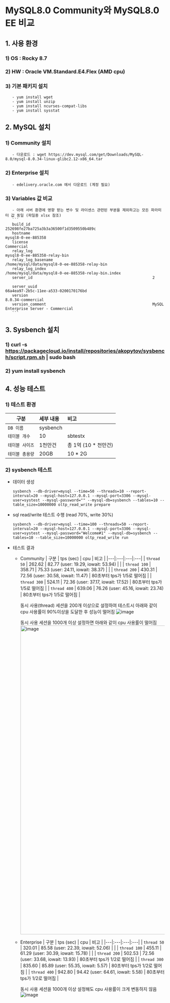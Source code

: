 
# MySQL8.0 Community와 MySQL8.0 EE 비교

## 1. 사용 환경
### 1) OS : Rocky 8.7
### 2) HW : Oracle VM.Standard.E4.Flex (AMD cpu)
### 3) 기본 패키지 설치
       - yum install wget
       - yum install unzip
       - yum install ncurses-compat-libs
       - yum install sysstat

## 2. MySQL 설치
### 1) Community 설치
       - 다운로드 : wget https://dev.mysql.com/get/Downloads/MySQL-8.0/mysql-8.0.34-linux-glibc2.12-x86_64.tar
### 2) Enterprise 설치
       - edelivery.oracle.com 에서 다운로드 (계정 필요)
### 3) Variables 값 비교 
       - 아래 서버 환경에 영향 받는 변수 및 라이센스 관련된 부분을 제외하고는 모든 파라미터 값 동일 (파일중 xlsx 참조)
       ```
       build_id                                                 	 252698fe27ba725a3b3a36500f1d3509550b489c    
       hostname                                                 	 mysql8-0-ee-885358                          
       license                                                  	 Commercial                                  
       relay_log                                                	 mysql8-0-ee-885358-relay-bin        
       relay_log_basename                                       	 /home/mysql/data/mysql8-0-ee-885358-relay-bin         
       relay_log_index                                          	 /home/mysql/data/mysql8-0-ee-885358-relay-bin.index   
       server_id                                                	 2                                                     
       server_uuid                                              	 66a4ea97-2b5c-11ee-a533-0200170176bd                  
       version                                                  	 8.0.34-commercial               
       version_comment                                          	 MySQL Enterprise Server - Commercial    
       ```

## 3. Sysbench 설치
### 1) curl -s https://packagecloud.io/install/repositories/akopytov/sysbench/script.rpm.sh | sudo bash
### 2) yum install sysbench

## 4. 성능 테스트
### 1) 테스트 환경
| 구분 | 세부 내용 | 비고 |
|---|:---|:---|
| `DB 이름` | sysbench |  |
| `테이블 개수` | 10 | sbtestx |
| `테이블 사이즈` | 1천만건 | 총 1억 (10 * 천만건)  |
| `테이블 총용량` | 20GB | 10 * 2G  |     
### 2) sysbench 테스트
  - 데이터 생성
    ```
    sysbench --db-driver=mysql --time=50 --threads=10 --report-interval=20 --mysql-host=127.0.0.1 --mysql-port=3306 --mysql-user=systest --mysql-password="" --mysql-db=sysbench --tables=10 --table_size=10000000 oltp_read_write prepare
    ```
  - sql read/write 테스트 수행 (read 70%, write 30%)
    ```
    sysbench --db-driver=mysql --time=100 --threads=50 --report-interval=20 --mysql-host=127.0.0.1 --mysql-port=3306 --mysql-user=systest --mysql-password="Welcome#1" --mysql-db=sysbench --tables=10 --table_size=10000000 oltp_read_write run
    ```
   - 테스트 결과    
     
     - Community 
       | 구분 | tps (sec) | cpu | 비고 |
       |---|:---|:---|:---|
       | `thread 50`  | 262.62 | 82.77 (user: 19.29, iowait: 53.94) |  |
       | `thread 100` | 358.71 | 75.33 (user: 24.11, iowait: 38.37) |  |
       | `thread 200` | 430.31 | 72.56 (user: 30.58, iowait: 11.47) | 80초부터 tps가 1/5로 떨어짐  |
       | `thread 300` | 524.11 | 72.36 (user: 37.17, iowait: 17.52) | 80초부터 tps가 1/5로 떨어짐  |
       | `thread 400` | 639.06 | 76.26 (user: 45.16, iowait: 23.74) | 80초부터 tps가 1/5로 떨어짐  |      

       동시 사용(thread) 세션을 200개 이상으로 설정하여 테스트시 아래와 같이 cpu 사용률이 90%이상을 도달한 후 성능이 떨어짐
       ![image](https://github.com/khkwon01/MySQL-setup/assets/8789421/1cc5bcfc-7340-4f3d-ae13-34113fec1089)

       동시 사용 세션을 1000개 이상 설정하면 아래와 같이 cpu 사용률이 떨어짐
       <img width="974" alt="image" src="https://github.com/khkwon01/MySQL-setup/assets/8789421/f91df3b6-c512-4499-bb0d-2ebb95957138">


     - Enterprise 
       | 구분 | tps (sec) | cpu | 비고 |
       |---|:---|:---|:---|
       | `thread 50`  | 320.01 | 85.58 (user: 22.39, iowait: 52.06) |  |
       | `thread 100` | 455.11 | 61.29 (user: 30.39, iowait: 15.78) |  |
       | `thread 200` | 502.53 | 72.56 (user: 33.68, iowait: 13.93) | 80초부터 tps가 1/2로 떨어짐  |
       | `thread 300` | 835.60 | 85.89 (user: 55.35, iowait: 5.57)  | 80초부터 tps가 1/2로 떨어짐  |
       | `thread 400` | 942.80 | 94.42 (user: 64.61, iowait: 5.58)  | 80초부터 tps가 1/2로 떨어짐  |

       동시 사용 세션을 1000개 이상 설정해도 cpu 사용률이 크게 변동하지 않음
       ![image](https://github.com/khkwon01/MySQL-setup/assets/8789421/8f0b848d-dc62-4162-89fe-d49ba82f5402)
